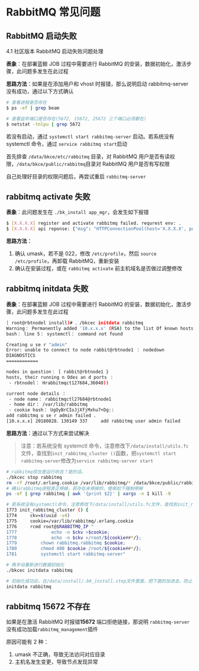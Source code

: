 # RabbitMQ 常见问题

## RabbitMQ 启动失败

4.1 社区版本 RabbitMQ 启动失败问题处理

**表象**：在部署蓝鲸 JOB 过程中需要进行 RabbitMQ 的安装，数据初始化，激活步骤，此问题多发生在此过程

**思路方法**：如果是在添加用户和 vhost 时报错，那么说明启动 rabbitmq-server 没有成功，通过以下方式确认

```bash
# 查看进程是否存在
$ ps -ef | grep beam

# 查看监听端口是否存在(5672, 15672, 25672 三个端口必须都在）
$ netstat -tnlpu | grep 5672  
```

若没有启动，通过 `systemctl start rabbitmq-server` 启动。若系统没有 systemctl 命令，通过 `service rabbitmq start`启动

首先排查 `/data/bkce/etc/rabbitmq` 目录，对 RabbitMQ 用户是否有读权限，`/data/bkce/public/rabbitmq`目录对 RabbitMQ 用户是否有写权限

自己处理好目录的权限问题后，再尝试重启 `rabbitmq-server`

## rabbitmq activate 失败

**表象**：此问题发生在 `./bk_install app_mgr`，会发生如下报错

```bash
$ [X.X.X.X] register and activate rabbitmq failed. requrest env: .
$ [X.X.X.X] api reponse: {"msg": "HTTPConnectionPool(host='X.X.X.X', port=15672): Max retries exceeded with url: /api/overview (caused by NewConnectionError('<requests.packages.urllibs.connecion.HTTPConnection object at ox7fc5175c4e10>: Failed to establish a new connection: [Errno lll] Connection refused',))"}
```

**思路方法**：

1. 确认 umask，若不是 022，修改 `/etc/profile`，然后 `source /etc/profile`，再卸载 RabbitMQ，重新安装
2. 确认在安装过程，或在 `rabbitmq activate` 前主机域名是否做过调整修改

## rabbitmq initdata 失败

**表象**：在部署蓝鲸 JOB 过程中需要进行 RabbitMQ 的安装，数据初始化，激活步骤，此问题多发生在此过程


```bash
[ root@rbtnodel install)# ．/bkcec initdata rabbitmq
Warning： Permanently added '10.x.x.x' (RSA) to the list Of known hosts.
bash： line 5： systemctl： command not found

Creating u se r "admin"
Error: unable to connect to node rabbit@rbtnode1 ： nodedown
DIAGNOSTICS
============

nodes in question： [ rabbit@rbtnode1 }
hosts, their running n Odes an d ports ：
 - rbtnodel： Hrabbitmqct127684,36040))

current node details ：
 - node name： rabbitmqctl27684@rbtnode1
 - home dir： /var/lib/rabbitmq
 - cookie hash： UgOyBrCIoJjXfjMxhu7+Dg::
add rabbitmq u se r admin failed ．
[10.x.x.x] 20180828．130149 337     add rabbitmq user admin failed
```

**思路方法**：通过以下方式来尝试解决

> 注意：若系统没有 systemctl 命令，注意修改下`/data/install/utils.fc`文件，查找到`init_rabbitmq_cluster ()`函数，把`systemctl start rabbitmq-server`修改为`service rabbitmq-server start`

```bash
# rabbitmq现在是运行状态？是的话。
./bkcec stop rabbitmq
rm -rf /root/.erlang.cookie /var/lib/rabbitmq/* /data/bkce/public/rabbitmq/*
# 确认rabbitmq进程真正停掉，若存在未停掉的，使用如下强制停掉
ps -ef | grep rabbitmq | awk '{print $2}' | xargs -n 1 kill -9

# 若系统没有systemctl命令，注意修改下/data/install/utils.fc文件，查找到init_rabbitmq_cluster ()函数，把systemctl start rabbitmq-server修改为service rabbitmq-server start
1773 init_rabbitmq_cluster () {
1774     ckv=$(uuid -v4)
1775     cookie=/var/lib/rabbitmq/.erlang.cookie
1776     rcmd root@$RABBITMQ_IP "
1777             echo -n $ckv >$cookie;
1778             echo -n $ckv >/root/${cookie##*/};
1779         chown rabbitmq.rabbitmq $cookie;
1780         chmod 400 $cookie /root/${cookie##*/};
1781         systemctl start rabbitmq-server"

# 再手动重新进行数据初始化
./bkcec initdata rabbitmq

# 初始化成功后，在/data/install/.bk_install.step文件里面，把下面的加进去，防止安装时再报错
initdata rabbitmq
```

## rabbitmq 15672 不存在

如果是在激活 RabbitMQ 时报错**15672** 端口拒绝链接，那说明 `rabbitmq-server`没有成功加载`rabbitmq_management`插件

原因可能有 2 种：

1. umask 不正确，导致无法访问对应目录
2. 主机名发生变更，导致节点发现异常
